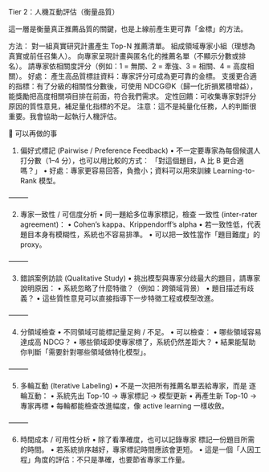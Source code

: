Tier 2：人機互動評估（衡量品質）

這一層是衡量真正推薦品質的關鍵，也是上線前產生更可靠「金標」的方法。

方法：
對一組真實研究計畫產生 Top-N 推薦清單。
組成領域專家小組（理想為真實或前任召集人）。
向專家呈現計畫與匿名化的推薦名單（不顯示分數或排名）。
請專家依相關度評分（例如：1 = 無關、2 = 牽強、3 = 相關、4 = 高度相關）。
好處：
產生高品質標註資料：專家評分可成為更可靠的金標。
支援更合適的指標：有了分級的相關性分數後，可使用 NDCG@K（歸一化折損累積增益），能獎勵把高度相關項目排在前面，符合我們需求。
定性回饋：可收集專家對評分原因的質性意見，補足量化指標的不足。
注意：這不是純量化任務，人的判斷很重要。我會協助一起執行人機評估。



🔑 可以再做的事

1. 偏好式標記 (Pairwise / Preference Feedback)
	•	不一定要專家為每個候選人打分數（1–4 分），也可以用比較的方式：
「對這個題目，A 比 B 更合適嗎？」
	•	好處：專家更容易回答，負擔小；資料可以用來訓練 Learning-to-Rank 模型。

⸻

2. 專家一致性 / 可信度分析
	•	同一題給多位專家標記，檢查 一致性 (inter-rater agreement)：
	•	Cohen’s kappa、Krippendorff’s alpha
	•	若一致性低，代表題目本身有模糊性，系統也不容易排準。
	•	可以把一致性當作「題目難度」的 proxy。

⸻

3. 錯誤案例訪談 (Qualitative Study)
	•	挑出模型與專家分歧最大的題目，請專家說明原因：
	•	系統忽略了什麼特徵？（例如：跨領域背景）
	•	題目描述有歧義？
	•	這些質性意見可以直接指導下一步特徵工程或模型改進。

⸻

4. 分領域檢查
	•	不同領域可能標記量足夠 / 不足。
	•	可以檢查：
	•	哪些領域容易達成高 NDCG？
	•	哪些領域即使專家標了，系統仍然差距大？
	•	結果能幫助你判斷「需要針對哪些領域做特化模型」。

⸻

5. 多輪互動 (Iterative Labeling)
	•	不是一次把所有推薦名單丟給專家，而是 逐輪互動：
	•	系統先出 Top-10 → 專家標記 → 模型更新
	•	再產生新 Top-10 → 專家再標
	•	每輪都能檢查改進幅度，像 active learning 一樣收斂。

⸻

6. 時間成本 / 可用性分析
	•	除了看準確度，也可以記錄專家 標記一份題目所需的時間。
	•	若系統排序越好，專家標記時間應該會更短。
	•	這是一個「人因工程」角度的評估：不只是準確，也要節省專家工作量。

